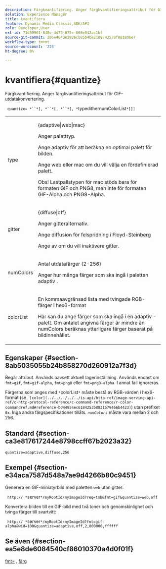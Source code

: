 ```yaml
---
description: Färgkvantifiering. Anger färgkvantifieringsattribut för GIF-utdatakonvertering.
solution: Experience Manager
title: kvantifiera
feature: Dynamic Media Classic,SDK/API
role: Developer,User
exl-id: 71d59961-848e-4d78-875e-066e842ac1bf
source-git-commit: 206e4643e3926cb85b4be2189743578f88180be7
workflow-type: tm+mt
source-wordcount: '228'
ht-degree: 0%

---
```


# kvantifiera{#quantize}

Färgkvantifiering. Anger färgkvantifieringsattribut för GIF-utdatakonvertering.

` quantize= *``*[, *``*[, *``*[, *`typedithernumColorList`*]]]`

<table id="table_A669A9058C8043A5BAE80B03A13B015B"> 
 <tbody> 
  <tr> 
   <td colname="col1"> <p> <span class="codeph"> <span class="varname"> type  </span> </span> </p> </td> 
   <td colname="col2"> <p> <span class="codeph"> {adaptive|web|mac}  </span> </p> <p>Anger paletttyp. </p> <p>Ange <span class="codeph"> adaptiv </span> för att beräkna en optimal palett för bilden. </p> <p>Ange <span class="codeph"> web </span> eller <span class="codeph"> mac </span> om du vill välja en fördefinierad palett. </p> <p> <p>Obs!  Lastpallstypen <span class="codeph"> för mac </span> stöds bara för formaten GIF och PNG8, men inte för formaten GIF-Alpha och PNG8-Alpha. </p> </p> </td> 
  </tr> 
  <tr> 
   <td colname="col1"> <p> <span class="codeph"> <span class="varname"> gitter  </span> </span> </p> </td> 
   <td colname="col2"> <p> <span class="codeph"> {diffuse|off}  </span> </p> <p>Anger gitteralternativ. </p> <p>Ange <span class="codeph"> diffusion </span> för felspridning i Floyd-Steinberg </p> <p>Ange <span class="codeph"> av </span> om du vill inaktivera gitter. </p> </td> 
  </tr> 
  <tr> 
   <td colname="col1"> <p> <span class="codeph"> <span class="varname"> numColors  </span> </span> </p> </td> 
   <td colname="col2"> <p>Antal utdatafärger (2-256) </p> <p>Anger hur många färger som ska ingå i paletten <span class="codeph"> adaptiv </span>. </p> </td> 
  </tr> 
  <tr> 
   <td colname="col1"> <p> <span class="codeph"> <span class="varname"> colorList  </span> </span> </p> </td> 
   <td colname="col2"> <p>En kommaavgränsad lista med tvingade RGB-färger i hex6-format </p> <p>Här kan du ange färger som ska ingå i en <span class="codeph"> adaptiv </span>-palett. Om antalet angivna färger är mindre än <span class="codeph"> <span class="varname"> numColors </span> </span> beräknas ytterligare färger baserat på bildinnehållet. </p> </td> 
  </tr> 
 </tbody> 
</table>

## Egenskaper {#section-8ab5035055b24b858270d260912a7f3d}

Begär attribut. Används oavsett aktuell lagerinställning. Används endast om `fmt=gif`, `fmt=gif-alpha`, `fmt=png8` eller `fmt=png8-alpha`. I annat fall ignoreras.

Färgerna som anges med `*`colorList`*` måste bestå av RGB-värden i hex6-format (se ` [color](../../../../../is-api/http-ref/image-serving-api-ref/c-http-protocol-reference/c-command-reference/r-color-commandref.md#reference-b044954ec6184253b8831579466b4423)`) utan prefixet `0x`. Inga andra färgspecifikationer tillåts. *`numColors`* måste vara mellan 2 och 256.

## Standard {#section-ca3e817617244e8798ccff67b2023a32}

`quantize=adaptive,diffuse,256`

## Exempel {#section-e34aca7587d548a7ae9d4266b80c9451}

Generera en GIF-miniatyrbild med paletten `web` utan gitter:

` http:// *`server`*/myRootId/myImageId?req=tmb&fmt=gif&quantize=web,off`

Konvertera bilden till en GIF-bild med två toner och genomskinlighet och tvinga färger till svartvitt:

` http:// *`server`*/myRootId/myImageId?fmt=gif-alpha&wid=100&quantize=adaptive,off,2,000000,ffffff`

## Se även {#section-ea5e8de6084540cf86010370a4d0f01f}

[fmt=](../../../../../is-api/http-ref/image-serving-api-ref/c-http-protocol-reference/c-command-reference/r-is-http-fmt.md#reference-cdf10043423b45ba9fe15157fb3ae37a) ,  [färg](/help/aem-is-ir-api/is-api/http-ref/image-serving-api-ref/c-http-protocol-reference/c-data-types/r-is-http-color.md)
